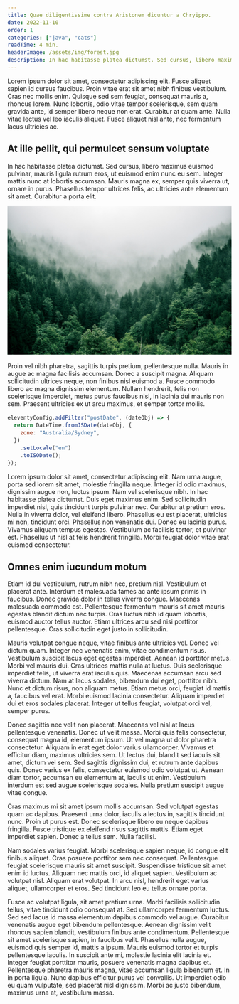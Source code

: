 ```yaml
---
title: Quae diligentissime contra Aristonem dicuntur a Chryippo.
date: 2022-11-10
order: 1
categories: ["java", "cats"]
readTime: 4 min.
headerImage: /assets/img/forest.jpg
description: In hac habitasse platea dictumst. Sed cursus, libero maximus euismod pulvinar, mauris ligula rutrum eros, ut euismod enim nunc eu sem. Integer mattis nunc at lobortis accumsan.
---
```


Lorem ipsum dolor sit amet, consectetur adipiscing elit. Fusce aliquet sapien id cursus faucibus. Proin vitae erat sit amet nibh finibus vestibulum. Cras nec mollis enim. Quisque sed sem feugiat, consequat mauris a, rhoncus lorem. Nunc lobortis, odio vitae tempor scelerisque, sem quam gravida ante, id semper libero neque non erat. Curabitur at quam ante. Nulla vitae lectus vel leo iaculis aliquet. Fusce aliquet nisl ante, nec fermentum lacus ultricies ac.

## At ille pellit, qui permulcet sensum voluptate

In hac habitasse platea dictumst. Sed cursus, libero maximus euismod pulvinar, mauris ligula rutrum eros, ut euismod enim nunc eu sem. Integer mattis nunc at lobortis accumsan. Mauris magna ex, semper quis viverra ut, ornare in purus. Phasellus tempor ultrices felis, ac ultricies ante elementum sit amet. Curabitur a porta elit.

![Green Forest with fog hanging in the trees](/assets/img/forest.jpg)

Proin vel nibh pharetra, sagittis turpis pretium, pellentesque nulla. Mauris in augue ac magna facilisis accumsan. Donec a suscipit magna. Aliquam sollicitudin ultrices neque, non finibus nisl euismod a. Fusce commodo libero ac magna dignissim elementum. Nullam hendrerit, felis non scelerisque imperdiet, metus purus faucibus nisl, in lacinia dui mauris non sem. Praesent ultricies ex ut arcu maximus, et semper tortor mollis.

```js
eleventyConfig.addFilter("postDate", (dateObj) => {
  return DateTime.fromJSDate(dateObj, {
    zone: "Australia/Sydney",
  })
    .setLocale("en")
    .toISODate();
});
```

Lorem ipsum dolor sit amet, consectetur adipiscing elit. Nam urna augue, porta sed lorem sit amet, molestie fringilla neque. Integer id odio maximus, dignissim augue non, luctus ipsum. Nam vel scelerisque nibh. In hac habitasse platea dictumst. Duis eget maximus enim. Sed sollicitudin imperdiet nisl, quis tincidunt turpis pulvinar nec. Curabitur at pretium eros. Nulla in viverra dolor, vel eleifend libero. Phasellus eu est placerat, ultricies mi non, tincidunt orci. Phasellus non venenatis dui. Donec eu lacinia purus. Vivamus aliquam tempus egestas. Vestibulum ac facilisis tortor, et pulvinar est. Phasellus ut nisl at felis hendrerit fringilla. Morbi feugiat dolor vitae erat euismod consectetur.

## Omnes enim iucundum motum

Etiam id dui vestibulum, rutrum nibh nec, pretium nisl. Vestibulum et placerat ante. Interdum et malesuada fames ac ante ipsum primis in faucibus. Donec gravida dolor in tellus viverra congue. Maecenas malesuada commodo est. Pellentesque fermentum mauris sit amet mauris egestas blandit dictum nec turpis. Cras luctus nibh id quam lobortis, euismod auctor tellus auctor. Etiam ultrices arcu sed nisi porttitor pellentesque. Cras sollicitudin eget justo in sollicitudin.

Mauris volutpat congue neque, vitae finibus ante ultricies vel. Donec vel dictum quam. Integer nec venenatis enim, vitae condimentum risus. Vestibulum suscipit lacus eget egestas imperdiet. Aenean id porttitor metus. Morbi vel mauris dui. Cras ultrices mattis nulla at luctus. Duis scelerisque imperdiet felis, ut viverra erat iaculis quis. Maecenas accumsan arcu sed viverra dictum. Nam at lacus sodales, bibendum dui eget, porttitor nibh. Nunc et dictum risus, non aliquam metus. Etiam metus orci, feugiat id mattis a, faucibus vel erat. Morbi euismod lacinia consectetur. Aliquam imperdiet dui et eros sodales placerat. Integer ut tellus feugiat, volutpat orci vel, semper purus.

Donec sagittis nec velit non placerat. Maecenas vel nisl at lacus pellentesque venenatis. Donec ut velit massa. Morbi quis felis consectetur, consequat magna id, elementum ipsum. Ut vel magna ut dolor pharetra consectetur. Aliquam in erat eget dolor varius ullamcorper. Vivamus et efficitur diam, maximus ultricies sem. Ut lectus dui, blandit sed iaculis sit amet, dictum vel sem. Sed sagittis dignissim dui, et rutrum ante dapibus quis. Donec varius ex felis, consectetur euismod odio volutpat ut. Aenean diam tortor, accumsan eu elementum at, iaculis ut enim. Vestibulum interdum est sed augue scelerisque sodales. Nulla pretium suscipit augue vitae congue.

Cras maximus mi sit amet ipsum mollis accumsan. Sed volutpat egestas quam ac dapibus. Praesent urna dolor, iaculis a lectus in, sagittis tincidunt nunc. Proin ut purus est. Donec scelerisque libero eu neque dapibus fringilla. Fusce tristique ex eleifend risus sagittis mattis. Etiam eget imperdiet sapien. Donec a tellus sem. Nulla facilisi.

Nam sodales varius feugiat. Morbi scelerisque sapien neque, id congue elit finibus aliquet. Cras posuere porttitor sem nec consequat. Pellentesque feugiat scelerisque mauris sit amet suscipit. Suspendisse tristique sit amet enim id luctus. Aliquam nec mattis orci, id aliquet sapien. Vestibulum ac volutpat nisl. Aliquam erat volutpat. In arcu nisl, hendrerit eget varius aliquet, ullamcorper et eros. Sed tincidunt leo eu tellus ornare porta.

Fusce ac volutpat ligula, sit amet pretium urna. Morbi facilisis sollicitudin tellus, vitae tincidunt odio consequat at. Sed ullamcorper fermentum luctus. Sed sed lacus id massa elementum dapibus commodo vel augue. Curabitur venenatis augue eget bibendum pellentesque. Aenean dignissim velit rhoncus sapien blandit, vestibulum finibus ante condimentum. Pellentesque sit amet scelerisque sapien, in faucibus velit. Phasellus nulla augue, euismod quis semper id, mattis a ipsum. Mauris euismod tortor et turpis pellentesque iaculis. In suscipit ante mi, molestie lacinia elit lacinia et. Integer feugiat porttitor mauris, posuere venenatis magna dapibus et. Pellentesque pharetra mauris magna, vitae accumsan ligula bibendum et. In in porta ligula. Nunc dapibus efficitur purus vel convallis. Ut imperdiet odio eu quam vulputate, sed placerat nisl dignissim. Morbi ac justo bibendum, maximus urna at, vestibulum massa.
